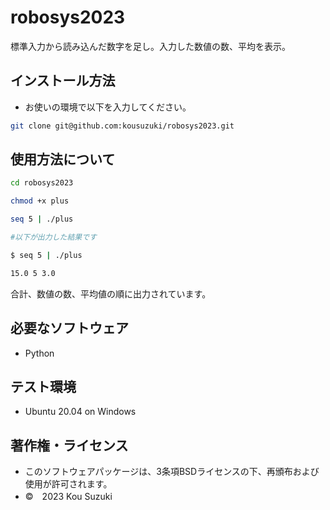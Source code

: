 # robosys2023

標準入力から読み込んだ数字を足し。入力した数値の数、平均を表示。


## インストール方法
* お使いの環境で以下を入力してください。
```bash
git clone git@github.com:kousuzuki/robosys2023.git
```

## 使用方法について
```bash
cd robosys2023

chmod +x plus

seq 5 | ./plus 

#以下が出力した結果です

$ seq 5 | ./plus

15.0 5 3.0
```
合計、数値の数、平均値の順に出力されています。




## 必要なソフトウェア
* Python

## テスト環境
* Ubuntu 20.04 on Windows

## 著作権・ライセンス

* このソフトウェアパッケージは、3条項BSDライセンスの下、再頒布および使用が許可されます。
* ©　2023 Kou Suzuki
